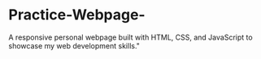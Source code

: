 # Practice-Webpage-
A responsive personal webpage built with HTML, CSS, and JavaScript to showcase my web development skills."

